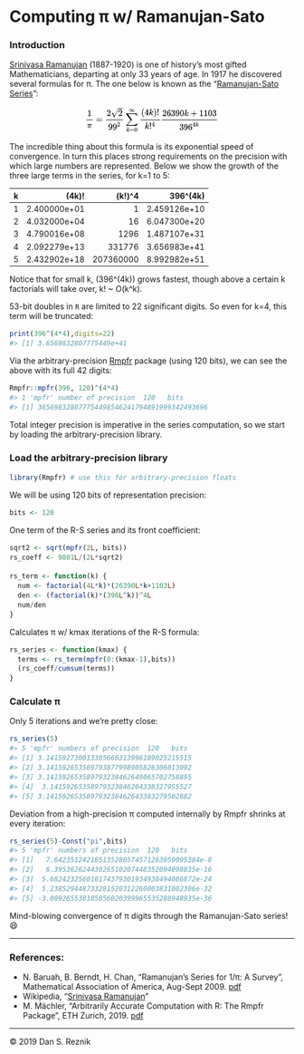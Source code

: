 Computing π w/ Ramanujan-Sato
================

### Introduction

[Srinivasa Ramanujan](https://en.wikipedia.org/wiki/Srinivasa_Ramanujan)
(1887-1920) is one of history’s most gifted Mathematicians, departing at
only 33 years of age. In 1917 he discovered several formulas for π. The
one below is known as the “[Ramanujan-Sato
Series](https://en.wikipedia.org/wiki/Ramanujan%E2%80%93Sato_series)”:

<img src="pics/ramanujan-sato.png" width="50%" style="display: block; margin: auto;" />

The incredible thing about this formula is its exponential speed of
convergence. In turn this places strong requirements on the precision
with which large numbers are represented. Below we show the growth of
the three large terms in the series, for k=1 to 5:

| k |       (4k)\! |   (k\!)^4 |     396^(4k) |
| :-: | -----------: | --------: | -----------: |
| 1 | 2.400000e+01 |         1 | 2.459126e+10 |
| 2 | 4.032000e+04 |        16 | 6.047300e+20 |
| 3 | 4.790016e+08 |      1296 | 1.487107e+31 |
| 4 | 2.092279e+13 |    331776 | 3.656983e+41 |
| 5 | 2.432902e+18 | 207360000 | 8.992982e+51 |

Notice that for small k, \(396^(4k)\) grows fastest, though above a
certain k factorials will take over, k\! \~ O(k^k).

53-bit doubles in `R` are limited to 22 significant digits. So even for
k=4, this term will be truncated:

``` r
print(396^(4*4),digits=22)
#> [1] 3.6569832807775449e+41
```

Via the arbitrary-precision
[Rmpfr](https://cran.r-project.org/web/packages/Rmpfr/vignettes/Rmpfr-pkg.pdf)
package (using 120 bits), we can see the above with its full 42 digits:

``` r
Rmpfr::mpfr(396, 120)^(4*4)
#> 1 'mpfr' number of precision  120   bits 
#> [1] 365698328077754498546241794891999342493696
```

Total integer precision is imperative in the series computation, so we
start by loading the arbitrary-precision library.

### Load the arbitrary-precision library

``` r
library(Rmpfr) # use this for arbitrary-precision floats
```

We will be using 120 bits of representation precision:

``` r
bits <- 120
```

One term of the R-S series and its front coefficient:

``` r
sqrt2 <- sqrt(mpfr(2L, bits))
rs_coeff <- 9801L/(2L*sqrt2)

rs_term <- function(k) {
  num <- factorial(4L*k)*(26390L*k+1103L)
  den <- (factorial(k)*(396L^k))^4L
  num/den
}
```

Calculates π w/ kmax iterations of the R-S formula:

``` r
rs_series <- function(kmax) {
  terms <- rs_term(mpfr(0:(kmax-1),bits))
  (rs_coeff/cumsum(terms))
}
```

### Calculate π

Only 5 iterations and we’re pretty close:

``` r
rs_series(5)
#> 5 'mpfr' numbers of precision  120   bits 
#> [1] 3.141592730013305660313996189025215515
#> [2] 3.141592653589793877998905826306013092
#> [3] 3.141592653589793238462649065702758895
#> [4]  3.14159265358979323846264338327955527
#> [5] 3.141592653589793238462643383279502882
```

Deviation from a high-precision π computed internally by Rmpfr shrinks
at every iteration:

``` r
rs_series(5)-Const("pi",bits)
#> 5 'mpfr' numbers of precision  120   bits 
#> [1]   7.642351242185135280574571263059095384e-8
#> [2]   6.39536262443026510207448352094098835e-16
#> [3]  5.682423256010174379301934938494086872e-24
#> [4]  5.238529448733281520312260003831002306e-32
#> [5] -3.009265538105056020399965535288948935e-36
```

Mind-blowing convergence of π digits through the Ramanujan-Sato series\!
😄

-----

### References:

  - N. Baruah, B. Berndt, H. Chan, “Ramanujan’s Series for 1/π: A
    Survey”, Mathematical Association of America, Aug-Sept 2009.
    [pdf](https://faculty.math.illinois.edu/~berndt/articles/monthly567-587.pdf)
  - Wikipedia, “[Srinivasa
    Ramanujan](https://en.wikipedia.org/wiki/Srinivasa_Ramanujan)”
  - M. Mächler, “Arbitrarily Accurate Computation with R: The Rmpfr
    Package”, ETH Zurich, 2019.
    [pdf](https://cran.r-project.org/web/packages/Rmpfr/vignettes/Rmpfr-pkg.pdf)

-----

© 2019 Dan S. Reznik
